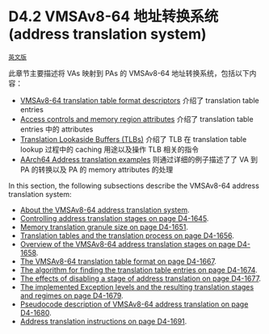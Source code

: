 # D4.2 VMSAv8-64 地址转换系统 (address translation system)

[`英文版`](../../zh/chapter_d4/d42_the_vmsav8-64_address_translation_system.html)

此章节主要描述将 VAs 映射到 PAs 的 VMSAv8-64 地址转换系统，包括以下内容：

 * [VMSAv8-64 translation table format descriptors](#) 介绍了 translation table entries
 * [Access controls and memory region attributes](#) 介绍了 translation table entries 中的 attributes
 * [Translation Lookaside Buffers (TLBs)](#) 介绍了 TLB 在 translation table lookup 过程中的 caching 用途以及操作 TLB 相关的指令
 * [AArch64 Address translation examples](#) 则通过详细的例子描述了了 VA 到 PA 的转换以及 PA 的 memory attributes 的处理

In this section, the following subsections describe the VMSAv8-64 address translation system:
 * [About the VMSAv8-64 address translation system](#).
 * [Controlling address translation stages on page D4-1645](#).
 * [Memory translation granule size on page D4-1651](#).
 * [Translation tables and the translation process on page D4-1656](#).
 * [Overview of the VMSAv8-64 address translation stages on page D4-1658](#).
 * [The VMSAv8-64 translation table format on page D4-1667](#).
 * [The algorithm for finding the translation table entries on page D4-1674](#).
 * [The effects of disabling a stage of address translation on page D4-1677](#).
 * [The implemented Exception levels and the resulting translation stages and regimes on page D4-1679](#).
 * [Pseudocode description of VMSAv8-64 address translation on page D4-1680](#).
 * [Address translation instructions on page D4-1691](#).
